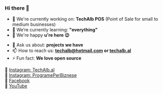### Hi there 👋

<!--
**techalb/techalb** is a ✨ _special_ ✨ repository because its `README.md` (this file) appears on your GitHub profile.
-->

- 🔭 We're currently working on: **TechAlb POS** (Point of Sale for small to medium businesses)
- 🌱 We’re currently learning: **"everything"**
- 👯 We're happy **u're here 😉**
<!-- - 🤔 I’m looking for help with ... -->
- 💬 Ask us about: **projects we have**
- 📫 How to reach us: **techalb@hotmail.com or [techalb.al](https://techalb.al)**
- ⚡ Fun fact: **We love open source**

🔗 [Instagram: TechAlb.al](https://www.instagram.com/techalb.al) <br/>
🔗 [Instagram: ProgramePerBiznese](https://www.instagram.com/programeperbiznese) <br/>
🔗 [Facebook](https://www.facebook.com/techalb) <br/>
🔗 [YouTube](https://www.youtube.com/channel/UCOcfNyZOfk0qH2PqizmFb6Q)
